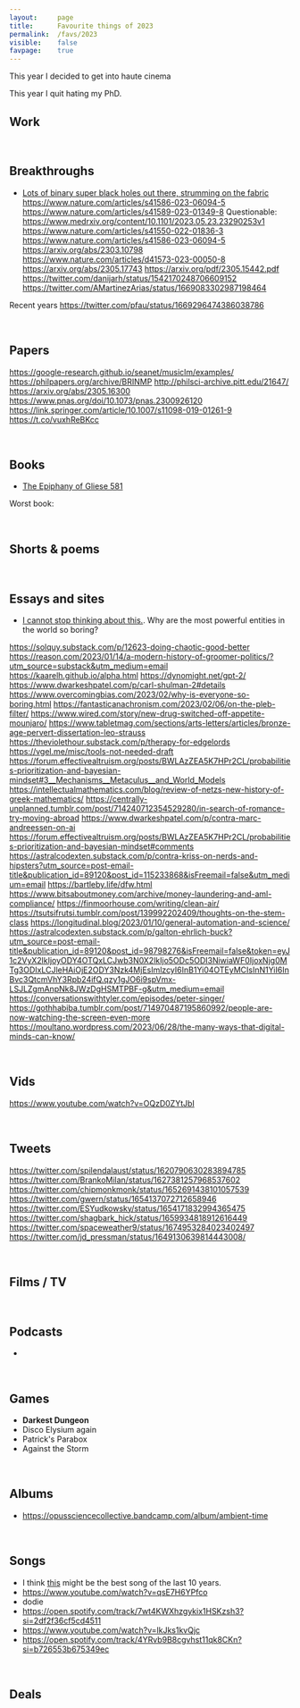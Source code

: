 ```yaml
---
layout:     page
title:      Favourite things of 2023
permalink:  /favs/2023
visible:    false
favpage:    true
---
```


This year I decided to get into haute cinema 

<!-- and fancy vinegars.  and gelato again -->

This year I quit hating my PhD.


## Work


<br>


## Breakthroughs

* [Lots of binary super black holes out there, strumming on the fabric](https://arstechnica.com/science/2023/06/nanograv-picks-up-signal-of-cosmic-choir-of-supermassive-black-holes/)
https://www.nature.com/articles/s41586-023-06094-5
https://www.nature.com/articles/s41589-023-01349-8
Questionable: https://www.medrxiv.org/content/10.1101/2023.05.23.23290253v1
https://www.nature.com/articles/s41550-022-01836-3
https://www.nature.com/articles/s41586-023-06094-5
https://arxiv.org/abs/2303.10798
https://www.nature.com/articles/d41573-023-00050-8
https://arxiv.org/abs/2305.17743
https://arxiv.org/pdf/2305.15442.pdf
https://twitter.com/danijarh/status/1542170248706609152
https://twitter.com/AMartinezArias/status/1669083302987198464

Recent years
https://twitter.com/pfau/status/1669296474386038786

<br>


## Papers

https://google-research.github.io/seanet/musiclm/examples/
https://philpapers.org/archive/BRINMP
http://philsci-archive.pitt.edu/21647/
https://arxiv.org/abs/2305.16300
https://www.pnas.org/doi/10.1073/pnas.2300926120
https://link.springer.com/article/10.1007/s11098-019-01261-9
https://t.co/vuxhReBKcc

<br>


## Books

* [The Epiphany of Gliese 581](https://borretti.me/fiction/eog581)


Worst book: 

<br>

## Shorts & poems


<br>



## Essays and sites

* [I cannot stop thinking about this.](https://www.overcomingbias.com/p/why-is-everyone-so-boringhtml). Why are the most powerful entities in the world so boring?

https://solquy.substack.com/p/12623-doing-chaotic-good-better
https://reason.com/2023/01/14/a-modern-history-of-groomer-politics/?utm_source=substack&utm_medium=email
https://kaarelh.github.io/alpha.html
https://dynomight.net/gpt-2/
https://www.dwarkeshpatel.com/p/carl-shulman-2#details
https://www.overcomingbias.com/2023/02/why-is-everyone-so-boring.html
https://fantasticanachronism.com/2023/02/06/on-the-pleb-filter/
https://www.wired.com/story/new-drug-switched-off-appetite-mounjaro/
https://www.tabletmag.com/sections/arts-letters/articles/bronze-age-pervert-dissertation-leo-strauss
https://theviolethour.substack.com/p/therapy-for-edgelords
https://vgel.me/misc/tools-not-needed-draft
https://forum.effectivealtruism.org/posts/BWLAzZEA5K7HPr2CL/probabilities-prioritization-and-bayesian-mindset#3__Mechanisms__Metaculus__and_World_Models
https://intellectualmathematics.com/blog/review-of-netzs-new-history-of-greek-mathematics/
https://centrally-unplanned.tumblr.com/post/714240712354529280/in-search-of-romance-try-moving-abroad
https://www.dwarkeshpatel.com/p/contra-marc-andreessen-on-ai
https://forum.effectivealtruism.org/posts/BWLAzZEA5K7HPr2CL/probabilities-prioritization-and-bayesian-mindset#comments
https://astralcodexten.substack.com/p/contra-kriss-on-nerds-and-hipsters?utm_source=post-email-title&publication_id=89120&post_id=115233868&isFreemail=false&utm_medium=email
https://bartleby.life/dfw.html
https://www.bitsaboutmoney.com/archive/money-laundering-and-aml-compliance/
https://finmoorhouse.com/writing/clean-air/
https://tsutsifrutsi.tumblr.com/post/139992202409/thoughts-on-the-stem-class
https://longitudinal.blog/2023/01/10/general-automation-and-science/
https://astralcodexten.substack.com/p/galton-ehrlich-buck?utm_source=post-email-title&publication_id=89120&post_id=98798276&isFreemail=false&token=eyJ1c2VyX2lkIjoyODY4OTQxLCJwb3N0X2lkIjo5ODc5ODI3NiwiaWF0IjoxNjg0MTg3ODIxLCJleHAiOjE2ODY3Nzk4MjEsImlzcyI6InB1Yi04OTEyMCIsInN1YiI6InBvc3QtcmVhY3Rpb24ifQ.qzy1gJO6i9spVmx-LSJLZgmAnpNk8JWzDgHSMTPBF-g&utm_medium=email
https://conversationswithtyler.com/episodes/peter-singer/
https://gothhabiba.tumblr.com/post/714970487195860992/people-are-now-watching-the-screen-even-more
https://moultano.wordpress.com/2023/06/28/the-many-ways-that-digital-minds-can-know/


<br>

## Vids

https://www.youtube.com/watch?v=OQzD0ZYtJbI

<br>

## Tweets

https://twitter.com/spilendalaust/status/1620790630283894785
https://twitter.com/BrankoMilan/status/1627381257968537602
https://twitter.com/chipmonkmonk/status/1652691438101057539
https://twitter.com/gwern/status/1654137072712658946
https://twitter.com/ESYudkowsky/status/1654171832994365475
https://twitter.com/shagbark_hick/status/1659934818912616449
https://twitter.com/spaceweather9/status/1674953284023402497
https://twitter.com/jd_pressman/status/1649130639814443008/


<br>

## Films / TV


<br>

## Podcasts

-

<br>

## Games

* **Darkest Dungeon**
* Disco Elysium again
* Patrick's Parabox
* Against the Storm
<!-- Citizen Sleeper -->
<!-- * Sigma Theory -->
<!-- Tower Liberation -->
<!-- * Sunshine Heavy Industries -->
<!-- Alina -->
<!-- * _Chaos Gate 2_ -->

<br>

## Albums

* https://opussciencecollective.bandcamp.com/album/ambient-time

<br>

## Songs

* I think [this](https://www.youtube.com/watch?v=tFGs7HP15d4) might be the best song of the last 10 years.
* https://www.youtube.com/watch?v=qsE7H6YPfco
* dodie
* https://open.spotify.com/track/7wt4KWXhzgykix1HSKzsh3?si=2df2f36cf5cd4511
* https://www.youtube.com/watch?v=lkJks1kvQjc
* https://open.spotify.com/track/4YRvb9B8cgvhst11qk8CKn?si=b726553b675349ec

<br>

## Deals

